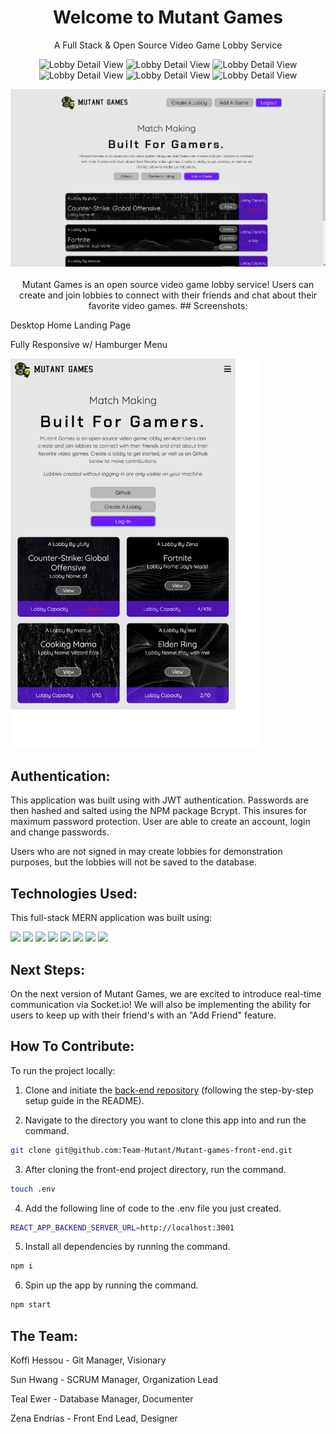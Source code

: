 <h1 align="center">Welcome to Mutant Games</h1>
<p align="center"> A Full Stack & Open Source Video Game Lobby Service </p>

<p align="center">
<img alt="Lobby Detail View" src="https://img.shields.io/badge/React-20232A?style=for-the-badge&logo=react&logoColor=61DAFB">
<img alt="Lobby Detail View" src="https://img.shields.io/badge/Express.js-000000?style=for-the-badge&logo=express&logoColor=white">
<img alt="Lobby Detail View" src="https://img.shields.io/badge/MongoDB-4EA94B?style=for-the-badge&logo=mongodb&logoColor=white">
<img alt="Lobby Detail View" src="https://img.shields.io/badge/JavaScript-323330?style=for-the-badge&logo=javascript&logoColor=F7DF1">
<img alt="Lobby Detail View" src="https://img.shields.io/badge/npm-CB3837?style=for-the-badge&logo=npm&logoColor=whit">
  <img alt="Lobby Detail View" src="https://img.shields.io/badge/JWT-000000?style=for-the-badge&logo=JSON%20web%20tokens&logoColor=whit">
</p>
<p align="center">
  <img alt="Lobby Detail View" src="./src/images/Mutant_Games_Smaller_Desktop.png"  width="600px">
</p>
<p align="center">Mutant Games is an open source video game lobby service! Users can create and join lobbies to connect with their friends and chat about their favorite video games.
## Screenshots:<p>

Desktop Home Landing Page



Fully Responsive w/ Hamburger Menu

<img alt="Homepage" src="./src/images/Mutant_Games_Mobile.png" width="400px" >


## Authentication:

This application was built using with JWT authentication. Passwords are then hashed and salted using the NPM package Bcrypt. This insures for maximum password protection. User are able to create an account, login and change passwords.

Users who are not signed in may create lobbies for demonstration purposes, but the lobbies will not be saved to the database. 
## Technologies Used:

This full-stack MERN application was built using:

![](https://img.shields.io/badge/React-20232A?style=for-the-badge&logo=react&logoColor=61DAFB)
![](https://img.shields.io/badge/Node.js-339933?style=for-the-badge&logo=nodedotjs&logoColor=white)
![](https://img.shields.io/badge/Heroku-430098?style=for-the-badge&logo=heroku&logoColor=white)
![](https://img.shields.io/badge/CSS3-1572B6?style=for-the-badge&logo=css3&logoColor=whit)
![](https://img.shields.io/badge/GitHub-100000?style=for-the-badge&logo=github&logoColor=whit)
![](https://img.shields.io/badge/GIT-E44C30?style=for-the-badge&logo=git&logoColor=whit)
![](https://img.shields.io/badge/Bootstrap-563D7C?style=for-the-badge&logo=bootstrap&logoColor=whit)
![](https://img.shields.io/badge/Font_Awesome-339AF0?style=for-the-badge&logo=fontawesome&logoColor=whit)

## Next Steps:

On the next version of Mutant Games, we are excited to introduce real-time communication via Socket.io!  We will also be implementing the ability for users to keep up with their friend's with an "Add Friend" feature.

## How To Contribute:

To run the project locally:

1. Clone and initiate the [back-end repository](https://github.com/Team-Mutant/Mutant-games-back-end) (following the step-by-step setup guide in the README).

2. Navigate to the directory you want to clone this app into and run the command.

 ```bash 
 git clone git@github.com:Team-Mutant/Mutant-games-front-end.git
 ```

3. After cloning the front-end project directory, run the command.

```bash
touch .env
```

4. Add the following line of code to the .env file you just created.

```bash
REACT_APP_BACKEND_SERVER_URL=http://localhost:3001
```

5. Install all dependencies by running the command.

```bash
npm i
```

6. Spin up the app by running the command.

```bash
npm start
```

## The Team:

Koffi Hessou - Git Manager, Visionary

Sun Hwang - SCRUM Manager, Organization Lead

Teal Ewer - Database Manager, Documenter

Zena Endrias - Front End Lead, Designer